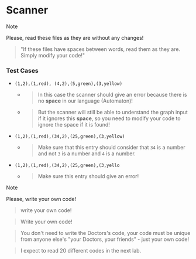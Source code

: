 #  Scanner

> [!NOTE]
> Please, read these files as they are without any changes!

> "If these files have spaces between words, read them as they are. Simply modify your code!"

### Test Cases
  - `(1,2),(1,red), (4,2),(5,green),(3,yellow)`
      - > In this case the scanner should give an error because there is no **space** in our language (Automaton)!
      - > But the scanner will still be able to understand the graph input if it ignores this **space**, so you need to modify your code to ignore the space if it is found!
  - `(1,2),(1,red),(34,2),(25,green),(3,yellow)`
      - > Make sure that this entry should consider that `34` is a number and not `3` is a number and `4` is a number.
        
  - `(1,2),(1,red),(34,2),(25,green),(3,yello`
       - > Make sure this entry should give an error!  

> [!NOTE]
> Please, write your own code!

> write your own code!

> Write your own code!

> You don't need to write the Doctors's code, your code must be unique from anyone else's "your Doctors, your friends" - just your own code!

> I expect to read 20 different codes in the next lab.
